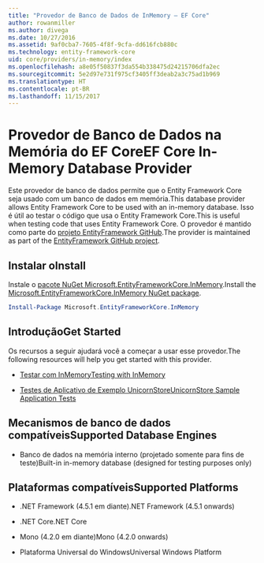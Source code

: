 ```yaml
---
title: "Provedor de Banco de Dados de InMemory – EF Core"
author: rowanmiller
ms.author: divega
ms.date: 10/27/2016
ms.assetid: 9af0cba7-7605-4f8f-9cfa-dd616fcb880c
ms.technology: entity-framework-core
uid: core/providers/in-memory/index
ms.openlocfilehash: a8e05f50837f3da554b338475d24215706dfa2ec
ms.sourcegitcommit: 5e2d97e731f975cf3405ff3deab2a3c75ad1b969
ms.translationtype: HT
ms.contentlocale: pt-BR
ms.lasthandoff: 11/15/2017
---
```

# <a name="ef-core-in-memory-database-provider"></a><span data-ttu-id="a5bc8-102">Provedor de Banco de Dados na Memória do EF Core</span><span class="sxs-lookup"><span data-stu-id="a5bc8-102">EF Core In-Memory Database Provider</span></span>

<span data-ttu-id="a5bc8-103">Este provedor de banco de dados permite que o Entity Framework Core seja usado com um banco de dados em memória.</span><span class="sxs-lookup"><span data-stu-id="a5bc8-103">This database provider allows Entity Framework Core to be used with an in-memory database.</span></span> <span data-ttu-id="a5bc8-104">Isso é útil ao testar o código que usa o Entity Framework Core.</span><span class="sxs-lookup"><span data-stu-id="a5bc8-104">This is useful when testing code that uses Entity Framework Core.</span></span> <span data-ttu-id="a5bc8-105">O provedor é mantido como parte do [projeto EntityFramework GitHub](https://github.com/aspnet/EntityFramework).</span><span class="sxs-lookup"><span data-stu-id="a5bc8-105">The provider is maintained as part of the [EntityFramework GitHub project](https://github.com/aspnet/EntityFramework).</span></span>

## <a name="install"></a><span data-ttu-id="a5bc8-106">Instalar o</span><span class="sxs-lookup"><span data-stu-id="a5bc8-106">Install</span></span>

<span data-ttu-id="a5bc8-107">Instale o [pacote NuGet Microsoft.EntityFrameworkCore.InMemory](https://www.nuget.org/packages/Microsoft.EntityFrameworkCore.InMemory/).</span><span class="sxs-lookup"><span data-stu-id="a5bc8-107">Install the [Microsoft.EntityFrameworkCore.InMemory NuGet package](https://www.nuget.org/packages/Microsoft.EntityFrameworkCore.InMemory/).</span></span>

``` powershell
Install-Package Microsoft.EntityFrameworkCore.InMemory
```

## <a name="get-started"></a><span data-ttu-id="a5bc8-108">Introdução</span><span class="sxs-lookup"><span data-stu-id="a5bc8-108">Get Started</span></span>

<span data-ttu-id="a5bc8-109">Os recursos a seguir ajudará você a começar a usar esse provedor.</span><span class="sxs-lookup"><span data-stu-id="a5bc8-109">The following resources will help you get started with this provider.</span></span>
* [<span data-ttu-id="a5bc8-110">Testar com InMemory</span><span class="sxs-lookup"><span data-stu-id="a5bc8-110">Testing with InMemory</span></span>](../../miscellaneous/testing/in-memory.md)

* [<span data-ttu-id="a5bc8-111">Testes de Aplicativo de Exemplo UnicornStore</span><span class="sxs-lookup"><span data-stu-id="a5bc8-111">UnicornStore Sample Application Tests</span></span>](https://github.com/rowanmiller/UnicornStore/blob/master/UnicornStore/src/UnicornStore.Tests/Controllers/ShippingControllerTests.cs)

## <a name="supported-database-engines"></a><span data-ttu-id="a5bc8-112">Mecanismos de banco de dados compatíveis</span><span class="sxs-lookup"><span data-stu-id="a5bc8-112">Supported Database Engines</span></span>

* <span data-ttu-id="a5bc8-113">Banco de dados na memória interno (projetado somente para fins de teste)</span><span class="sxs-lookup"><span data-stu-id="a5bc8-113">Built-in in-memory database (designed for testing purposes only)</span></span>

## <a name="supported-platforms"></a><span data-ttu-id="a5bc8-114">Plataformas compatíveis</span><span class="sxs-lookup"><span data-stu-id="a5bc8-114">Supported Platforms</span></span>

* <span data-ttu-id="a5bc8-115">.NET Framework (4.5.1 em diante)</span><span class="sxs-lookup"><span data-stu-id="a5bc8-115">.NET Framework (4.5.1 onwards)</span></span>

* <span data-ttu-id="a5bc8-116">.NET Core</span><span class="sxs-lookup"><span data-stu-id="a5bc8-116">.NET Core</span></span>

* <span data-ttu-id="a5bc8-117">Mono (4.2.0 em diante)</span><span class="sxs-lookup"><span data-stu-id="a5bc8-117">Mono (4.2.0 onwards)</span></span>

* <span data-ttu-id="a5bc8-118">Plataforma Universal do Windows</span><span class="sxs-lookup"><span data-stu-id="a5bc8-118">Universal Windows Platform</span></span>
